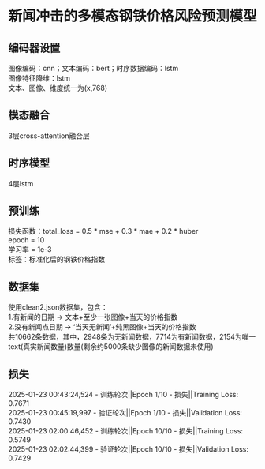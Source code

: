 # 新闻冲击的多模态钢铁价格风险预测模型
## 编码器设置
图像编码：cnn；文本编码：bert；时序数据编码：lstm  
图像特征降维：lstm  
文本、图像、维度统一为(x,768)
## 模态融合
3层cross-attention融合层
## 时序模型
4层lstm
## 预训练
损失函数：total_loss = 0.5 * mse + 0.3 * mae + 0.2 * huber  
epoch = 10  
学习率 = 1e-3  
标签：标准化后的钢铁价格指数  
## 数据集
使用clean2.json数据集，包含：  
1.有新闻的日期 -> 文本+至少一张图像+当天的价格指数  
2.没有新闻点日期 -> ‘当天无新闻’+纯黑图像+当天的价格指数  
共10662条数据，其中，2948条为无新闻数据，7714为有新闻数据，2154为唯一text(真实新闻数量)数量(剩余约5000条缺少图像的新闻数据未使用)  
## 损失
2025-01-23 00:43:24,524 - 训练轮次||Epoch 1/10 - 损失||Training Loss: 0.7671  
2025-01-23 00:45:19,997 - 验证轮次||Epoch 1/10 - 损失||Validation Loss: 0.7430  
2025-01-23 02:00:46,452 - 训练轮次||Epoch 10/10 - 损失||Training Loss: 0.5749  
2025-01-23 02:02:44,399 - 验证轮次||Epoch 10/10 - 损失||Validation Loss: 0.7429  




